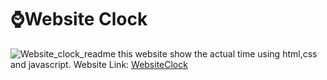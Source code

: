 # ⌚Website Clock
![Website_clock_readme](https://github.com/user-attachments/assets/c930ae75-0606-405c-b832-213dbd5ecebe)
this website show the actual time using html,css and javascript. Website Link:
<a href="https://lorydima.github.io/WebsiteClock/">WebsiteClock</a>
